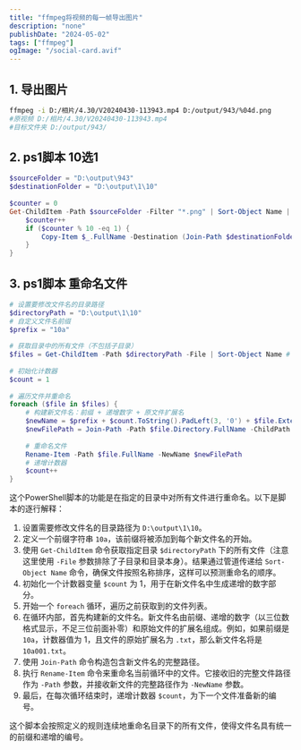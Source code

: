```yaml
---
title: "ffmpeg将视频的每一帧导出图片"
description: "none"
publishDate: "2024-05-02"
tags: ["ffmpeg"]
ogImage: "/social-card.avif"
---
```


<!-- more --> 
## 1. 导出图片
```sh
ffmpeg -i D:/相片/4.30/V20240430-113943.mp4 D:/output/943/%04d.png
#原视频 D:/相片/4.30/V20240430-113943.mp4
#目标文件夹 D:/output/943/
```
## 2. ps1脚本 10选1
```ps1
$sourceFolder = "D:\output\943"
$destinationFolder = "D:\output\1\10"
 
$counter = 0
Get-ChildItem -Path $sourceFolder -Filter "*.png" | Sort-Object Name | ForEach-Object {
    $counter++
    if ($counter % 10 -eq 1) {
        Copy-Item $_.FullName -Destination (Join-Path $destinationFolder $_.Name)
    }
}
```

## 3. ps1脚本 重命名文件
```ps1
# 设置要修改文件名的目录路径
$directoryPath = "D:\output\1\10"
# 自定义文件名前缀
$prefix = "10a"
 
# 获取目录中的所有文件（不包括子目录）
$files = Get-ChildItem -Path $directoryPath -File | Sort-Object Name # 确保按名称排序，以便于预测重命名顺序
 
# 初始化计数器
$count = 1
 
# 遍历文件并重命名
foreach ($file in $files) {
    # 构建新文件名：前缀 + 递增数字 + 原文件扩展名
    $newName = $prefix + $count.ToString().PadLeft(3, '0') + $file.Extension
    $newFilePath = Join-Path -Path $file.Directory.FullName -ChildPath $newName
 
    # 重命名文件
    Rename-Item -Path $file.FullName -NewName $newFilePath
    # 递增计数器
    $count++
}

```
这个PowerShell脚本的功能是在指定的目录中对所有文件进行重命名。以下是脚本的逐行解释：

1. 设置需要修改文件名的目录路径为 `D:\output\1\10`。
2. 定义一个前缀字符串 `10a`，该前缀将被添加到每个新文件名的开始。
3. 使用 `Get-ChildItem` 命令获取指定目录 `$directoryPath` 下的所有文件（注意这里使用 `-File` 参数排除了子目录和目录本身）。结果通过管道传递给 `Sort-Object Name` 命令，确保文件按照名称排序，这样可以预测重命名的顺序。
4. 初始化一个计数器变量 `$count` 为 1，用于在新文件名中生成递增的数字部分。
5. 开始一个 `foreach` 循环，遍历之前获取到的文件列表。
6. 在循环内部，首先构建新的文件名。新文件名由前缀、递增的数字（以三位数格式显示，不足三位前面补零）和原始文件的扩展名组成。例如，如果前缀是 `10a`，计数器值为 1，且文件的原始扩展名为 `.txt`，那么新文件名将是 `10a001.txt`。
7. 使用 `Join-Path` 命令构造包含新文件名的完整路径。
8. 执行 `Rename-Item` 命令来重命名当前循环中的文件。它接收旧的完整文件路径作为 `-Path` 参数，并接收新文件的完整路径作为 `-NewName` 参数。
9. 最后，在每次循环结束时，递增计数器 `$count`，为下一个文件准备新的编号。

这个脚本会按照定义的规则连续地重命名目录下的所有文件，使得文件名具有统一的前缀和递增的编号。
